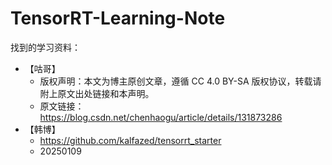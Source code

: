 # TensorRT-Learning-Note
找到的学习资料：
* 【咕哥】
  * 版权声明：本文为博主原创文章，遵循 CC 4.0 BY-SA 版权协议，转载请附上原文出处链接和本声明。
  * 原文链接：https://blog.csdn.net/chenhaogu/article/details/131873286
* 【韩博】
  * https://github.com/kalfazed/tensorrt_starter
  * 20250109
